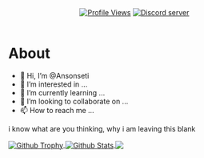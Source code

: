 <div align="center">
  <a href=""><img src="https://komarev.com/ghpvc/?username=ansonseti&color=blue" alt="Profile Views" /></a>
<a href="https://discord.gg/gTsEzHjSpu"><img src="https://img.shields.io/discord/842068766108286997?color=5865F2&logo=discord&logoColor=white" alt="Discord server" /></a>
  </div>
<br>

# About
- 👋 Hi, I’m @Ansonseti
- 👀 I’m interested in ...
- 🌱 I’m currently learning ...
- 💞️ I’m looking to collaborate on ...
- 📫 How to reach me ...

i know what are you thinking, why i am leaving this blank
<br>

<a href="https://github.com/Ansonseti">
   <img align="center" src="https://github-profile-trophy.vercel.app/?username=ansonseti&theme=dracula" alt="Github Trophy"/>
  <img align="center" src="https://github-readme-stats.vercel.app/api?username=ansonseti&show_icons=true&theme=radical" alt="Github Stats"/>
  
  <img align="center" src="https://github-readme-stats.vercel.app/api/top-langs?username=ansonseti&layout=compact&theme=material-palenight"/>
</a>
<!---
Ansonseti/Ansonseti is a ✨ special ✨ repository because its `README.md` (this file) appears on your GitHub profile.
You can click the Preview link to take a look at your changes.
--->
